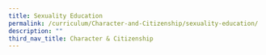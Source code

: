 ```yaml
---
title: Sexuality Education
permalink: /curriculum/Character-and-Citizenship/sexuality-education/
description: ""
third_nav_title: Character & Citizenship
---
```

